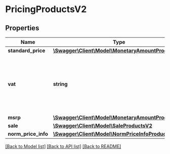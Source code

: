# PricingProductsV2

## Properties
Name | Type | Description | Notes
------------ | ------------- | ------------- | -------------
**standard_price** | [**\Swagger\Client\Model\MonetaryAmountProductsV2**](MonetaryAmountProductsV2.md) |  | 
**vat** | **string** | The value added tax that is included in the sales price, currently FULL or REDUCED | 
**msrp** | [**\Swagger\Client\Model\MonetaryAmountProductsV2**](MonetaryAmountProductsV2.md) |  | [optional] 
**sale** | [**\Swagger\Client\Model\SaleProductsV2**](SaleProductsV2.md) |  | [optional] 
**norm_price_info** | [**\Swagger\Client\Model\NormPriceInfoProductsV2**](NormPriceInfoProductsV2.md) |  | [optional] 

[[Back to Model list]](../../README.md#documentation-for-models) [[Back to API list]](../../README.md#documentation-for-api-endpoints) [[Back to README]](../../README.md)

